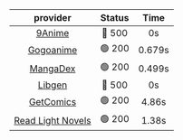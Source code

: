| **provider** | **Status** | **Time** |
|:--------:|:------:|:----:|
| [9Anime](https://9anime.to) | 🔴 500 | 0s |
| [Gogoanime](https://gogoanime.gg) | 🟢 200 | 0.679s |
| [MangaDex](https://mangadex.org) | 🟢 200 | 0.499s |
| [Libgen](http://libgen) | 🔴 500 | 0s |
| [GetComics](https://getcomics.info/) | 🟢 200 | 4.86s |
| [Read Light Novels](https://readlightnovels.net) | 🟢 200 | 1.38s |
